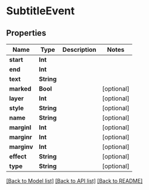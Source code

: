 # SubtitleEvent

## Properties

Name | Type | Description | Notes
------------ | ------------- | ------------- | -------------
**start** | **Int** |  | 
**end** | **Int** |  | 
**text** | **String** |  | 
**marked** | **Bool** |  | [optional] 
**layer** | **Int** |  | [optional] 
**style** | **String** |  | [optional] 
**name** | **String** |  | [optional] 
**marginl** | **Int** |  | [optional] 
**marginr** | **Int** |  | [optional] 
**marginv** | **Int** |  | [optional] 
**effect** | **String** |  | [optional] 
**type** | **String** |  | [optional] 

[[Back to Model list]](../README.md#documentation-for-models) [[Back to API list]](../README.md#documentation-for-api-endpoints) [[Back to README]](../README.md)


